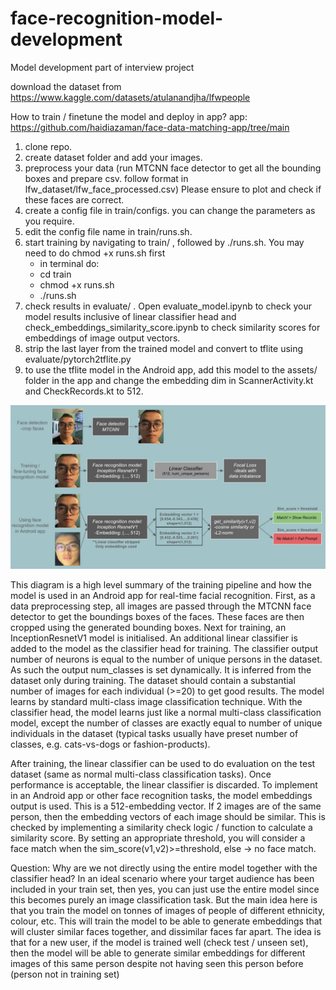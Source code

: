 # face-recognition-model-development
Model development part of interview project


download the dataset from https://www.kaggle.com/datasets/atulanandjha/lfwpeople


How to train / finetune the model and deploy in app? 
app: https://github.com/haidiazaman/face-data-matching-app/tree/main

1. clone repo.
2. create dataset folder and add your images.
3. preprocess your data (run MTCNN face detector to get all the bounding boxes and prepare csv. follow format in lfw_dataset/lfw_face_processed.csv) Please ensure to plot and check if these faces are correct.
4. create a config file in train/configs. you can change the parameters as you require.
5. edit the config file name in train/runs.sh.
6. start training by navigating to train/ , followed by ./runs.sh. You may need to do chmod +x runs.sh first
   - in terminal do:
   - cd train
   - chmod +x runs.sh
   - ./runs.sh
7. check results in evaluate/ . Open evaluate_model.ipynb to check your model results inclusive of linear classifier head and check_embeddings_similarity_score.ipynb to check similarity scores for embeddings of image output vectors.
8. strip the last layer from the trained model and convert to tflite using evaluate/pytorch2tflite.py
9. to use the tflite model in the Android app, add this model to the assets/ folder in the app and change the embedding dim in ScannerActivity.kt and CheckRecords.kt to 512.

![alt text](https://github.com/haidiazaman/face-recognition-model-development/blob/main/imgs/photo_2024-01-26_00-52-05.jpg)

This diagram is a high level summary of the training pipeline and how the model is used in an Android app for real-time facial recognition. First, as a data preprocessing step, all images are passed through the MTCNN face detector to get the boundings boxes of the faces. These faces are then cropped using the generated bounding boxes. Next for training, an InceptionResnetV1 model is initialised. An additional linear classifier is added to the model as the classifier head for training. The classifier output number of neurons is equal to the number of unique persons in the dataset. As such the output num_classes is set dynamically. It is inferred from the dataset only during training. The dataset should contain a substantial number of images for each individual (>=20) to get good results. The model learns by standard multi-class image classification technique. With the classifier head, the model learns just like a normal multi-class classification model, except the number of classes are exactly equal to number of unique individuals in the dataset (typical tasks usually have preset number of classes, e.g. cats-vs-dogs or fashion-products). 


After training, the linear classifier can be used to do evaluation on the test dataset (same as normal multi-class classification tasks). Once performance is acceptable, the linear classifier is discarded. To implement in an Android app or other face recognition tasks, the model embeddings output is used. This is a 512-embedding vector. If 2 images are of the same person, then the embedding vectors of each image should be similar. This is checked by implementing a similarity check logic / function to calculate a similarity score. By setting an appropriate threshold, you will consider a face match when the sim_score(v1,v2)>=threshold, else -> no face match.

Question: Why are we not directly using the entire model together with the classifier head? In an ideal scenario where your target audience has been included in your train set, then yes, you can just use the entire model since this becomes purely an image classification task. But the main idea here is that you train the model on tonnes of images of people of different ethnicity, colour, etc. This will train the model to be able to generate embeddings that will cluster similar faces together, and dissimilar faces far apart. The idea is that for a new user, if the model is trained well (check test / unseen set), then the model will be able to generate similar embeddings for different images of this same person despite not having seen this person before (person not in training set)
